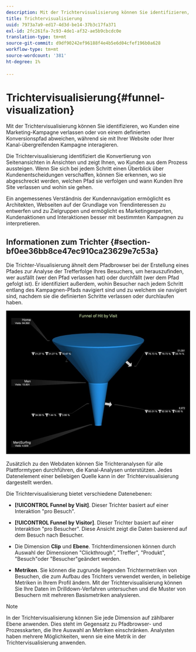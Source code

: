 ```yaml
---
description: Mit der Trichtervisualisierung können Sie identifizieren, wo Kunden eine Marketing-Kampagne verlassen oder von einem definierten Konversionspfad abweichen, während sie mit Ihrer Website oder Ihrer Kanal-übergreifenden Kampagne interagieren.
title: Trichtervisualisierung
uuid: 7973a7a9-ed17-4d3d-be14-37b3c17fa371
exl-id: 2fc261fa-7c93-4de1-af32-ae5b9cbcdc0e
translation-type: tm+mt
source-git-commit: d9df90242ef96188f4e4b5e6d04cfef196b0a628
workflow-type: tm+mt
source-wordcount: '381'
ht-degree: 1%

---
```


# Trichtervisualisierung{#funnel-visualization}

Mit der Trichtervisualisierung können Sie identifizieren, wo Kunden eine Marketing-Kampagne verlassen oder von einem definierten Konversionspfad abweichen, während sie mit Ihrer Website oder Ihrer Kanal-übergreifenden Kampagne interagieren.

Die Trichtervisualisierung identifiziert die Konvertierung von Seitenansichten in Ansichten und zeigt Ihnen, wo Kunden aus dem Prozess aussteigen. Wenn Sie sich bei jedem Schritt einen Überblick über Kundenentscheidungen verschaffen, können Sie erkennen, wo sie abgeschreckt werden, welchen Pfad sie verfolgen und wann Kunden Ihre Site verlassen und wohin sie gehen.

Ein angemessenes Verständnis der Kundennavigation ermöglicht es Architekten, Webseiten auf der Grundlage von Trendinteressen zu entwerfen und zu Zielgruppen und ermöglicht es Marketingexperten, Kundenaktionen und Interaktionen besser mit bestimmten Kampagnen zu interpretieren.

## Informationen zum Trichter {#section-bf0ee36bb8ce47ec910ca23629e7c53a}

Die Trichter-Visualisierung ähnelt dem Pfadbrowser bei der Erstellung eines Pfades zur Analyse der Trefferfolge Ihres Besuchers, um herauszufinden, wer ausfällt (wer den Pfad verlassen hat) oder durchfällt (wer dem Pfad gefolgt ist). Er identifiziert außerdem, wohin Besucher nach jedem Schritt entlang des Kampagnen-Pfads navigiert sind und zu welchem sie navigiert sind, nachdem sie die definierten Schritte verlassen oder durchlaufen haben.

![](assets/funnel_visualization_capture_min.png)

Zusätzlich zu den Webdaten können Sie Trichteranalysen für alle Plattformtypen durchführen, die Kanal-Analysen unterstützen. Jedes Datenelement einer beliebigen Quelle kann in der Trichtervisualisierung dargestellt werden.

Die Trichtervisualisierung bietet verschiedene Datenebenen:

* **[!UICONTROL Funnel by Visit]**. Dieser Trichter basiert auf einer Interaktion &quot;pro Besuch&quot;.
* **[!UICONTROL Funnel by Visitor]**. Dieser Trichter basiert auf einer Interaktion &quot;pro Besucher&quot;. Diese Ansicht zeigt die Daten basierend auf dem Besuch nach Besucher.
* Die Dimension **Clip** und **Ebene**. Trichterdimensionen können durch Auswahl der Dimensionen &quot;Clickthrough&quot;, &quot;Treffer&quot;, &quot;Produkt&quot;, &quot;Besuch&quot;oder &quot;Besucher&quot;geändert werden.

* **Metriken**. Sie können die zugrunde liegenden Trichtermetriken von Besuchen, die zum Aufbau des Trichters verwendet werden, in beliebige Metriken in Ihrem Profil ändern. Mit der Trichtervisualisierung können Sie Ihre Daten im Drilldown-Verfahren untersuchen und die Muster von Besuchern mit mehreren Basismetriken analysieren.

>[!NOTE]
>
>In der Trichtervisualisierung können Sie jede Dimension auf zählbarer Ebene anwenden. Dies steht im Gegensatz zu Pfadbrowser- und Prozesskarten, die Ihre Auswahl an Metriken einschränken. Analysten haben mehrere Möglichkeiten, wenn sie eine Metrik in der Trichtervisualisierung anwenden.
